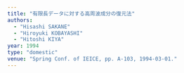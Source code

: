 ```yaml
---
title: "有限長データに対する高周波成分の復元法"
authors:
  - "Hisashi SAKANE"
  - "Hiroyuki KOBAYASHI"
  - "Hitoshi KIYA"
year: 1994
type: "domestic"
venue: "Spring Conf. of IEICE, pp. A-103, 1994-03-01."
---
```

